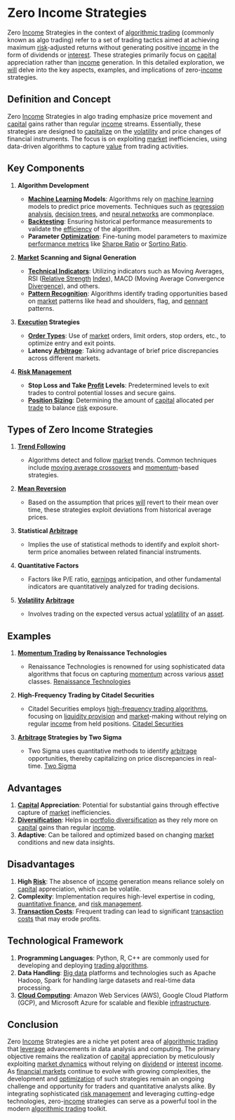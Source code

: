 # Zero Income Strategies

Zero [Income](../i/income.md) Strategies in the context of [algorithmic trading](../a/algorithmic_trading.md) (commonly known as algo trading) refer to a set of trading tactics aimed at achieving maximum [risk](../r/risk.md)-adjusted returns without generating positive [income](../i/income.md) in the form of dividends or [interest](../i/interest.md). These strategies primarily focus on [capital](../c/capital.md) appreciation rather than [income](../i/income.md) generation. In this detailed exploration, we [will](../w/will.md) delve into the key aspects, examples, and implications of zero-[income](../i/income.md) strategies.

## Definition and Concept

Zero [Income](../i/income.md) Strategies in algo trading emphasize price movement and [capital](../c/capital.md) gains rather than regular [income](../i/income.md) streams. Essentially, these strategies are designed to [capitalize](../c/capitalize.md) on the [volatility](../v/volatility.md) and price changes of financial instruments. The focus is on exploiting [market](../m/market.md) inefficiencies, using data-driven algorithms to capture [value](../v/value.md) from trading activities.

## Key Components

1. **Algorithm Development**
   - **[Machine Learning](../m/machine_learning.md) Models**: Algorithms rely on [machine learning](../m/machine_learning.md) models to predict price movements. Techniques such as [regression analysis](../r/regression_analysis.md), [decision trees](../d/decision_trees.md), and [neural networks](../n/neural_networks_in_trading.md) are commonplace.
   - **[Backtesting](../b/backtesting.md)**: Ensuring historical performance measurements to validate the [efficiency](../e/efficiency.md) of the algorithm.
   - **Parameter [Optimization](../o/optimization.md)**: Fine-tuning model parameters to maximize [performance metrics](../p/performance_metrics.md) like [Sharpe Ratio](../s/sharpe_ratio.md) or [Sortino Ratio](../s/sortino_ratio.md).

2. **[Market](../m/market.md) Scanning and Signal Generation**
   - **[Technical Indicators](../t/technical_indicators.md)**: Utilizing indicators such as Moving Averages, RSI ([Relative Strength](../r/relative_strength.md) [Index](../i/index_instrument.md)), MACD (Moving Average Convergence [Divergence](../d/divergence.md)), and others.
   - **[Pattern Recognition](../p/pattern_recognition.md)**: Algorithms identify trading opportunities based on [market](../m/market.md) patterns like head and shoulders, flag, and [pennant](../p/pennant.md) patterns.

3. **[Execution](../e/execution.md) Strategies**
   - **[Order Types](../o/order_types_in_trading.md)**: Use of [market](../m/market.md) orders, limit orders, stop orders, etc., to optimize entry and exit points.
   - **Latency [Arbitrage](../a/arbitrage.md)**: Taking advantage of brief price discrepancies across different markets.

4. **[Risk Management](../r/risk_management.md)**
   - **Stop Loss and Take [Profit](../p/profit.md) Levels**: Predetermined levels to exit trades to control potential losses and secure gains.
   - **[Position Sizing](../p/position_sizing.md)**: Determining the amount of [capital](../c/capital.md) allocated per [trade](../t/trade.md) to balance [risk](../r/risk.md) exposure.

## Types of Zero Income Strategies

1. **[Trend Following](../t/trend_following.md)**
   - Algorithms detect and follow [market](../m/market.md) trends. Common techniques include [moving average crossovers](../m/moving_average_crossovers.md) and [momentum](../m/momentum.md)-based strategies.

2. **[Mean Reversion](../m/mean_reversion.md)**
   - Based on the assumption that prices [will](../w/will.md) revert to their mean over time, these strategies exploit deviations from historical average prices.

3. **Statistical [Arbitrage](../a/arbitrage.md)**
   - Implies the use of statistical methods to identify and exploit short-term price anomalies between related financial instruments.

4. **Quantitative Factors**
   - Factors like P/E ratio, [earnings](../e/earnings.md) anticipation, and other fundamental indicators are quantitatively analyzed for trading decisions.

5. **[Volatility](../v/volatility.md) [Arbitrage](../a/arbitrage.md)**
   - Involves trading on the expected versus actual [volatility](../v/volatility.md) of an [asset](../a/asset.md).

## Examples

1. **[Momentum Trading](../m/momentum_trading.md) by Renaissance Technologies**
   - Renaissance Technologies is renowned for using sophisticated data algorithms that focus on capturing [momentum](../m/momentum.md) across various [asset](../a/asset.md) classes. [Renaissance Technologies](https://www.rentec.com)

2. **High-Frequency Trading by Citadel Securities**
   - Citadel Securities employs [high-frequency trading algorithms](../h/high-frequency_trading_algorithms.md), focusing on [liquidity provision](../l/liquidity_provision.md) and [market](../m/market.md)-making without relying on regular [income](../i/income.md) from held positions. [Citadel Securities](https://www.citadelsecurities.com)

3. **[Arbitrage](../a/arbitrage.md) Strategies by Two Sigma**
   - Two Sigma uses quantitative methods to identify [arbitrage](../a/arbitrage.md) opportunities, thereby capitalizing on price discrepancies in real-time. [Two Sigma](https://www.twosigma.com)

## Advantages

1. **[Capital](../c/capital.md) Appreciation**: Potential for substantial gains through effective capture of [market](../m/market.md) inefficiencies.
2. **[Diversification](../d/diversification.md)**: Helps in [portfolio diversification](../p/portfolio_diversification.md) as they rely more on [capital](../c/capital.md) gains than regular [income](../i/income.md).
3. **Adaptive**: Can be tailored and optimized based on changing [market](../m/market.md) conditions and new data insights.

## Disadvantages

1. **High [Risk](../r/risk.md)**: The absence of [income](../i/income.md) generation means reliance solely on [capital](../c/capital.md) appreciation, which can be volatile.
2. **Complexity**: Implementation requires high-level expertise in coding, [quantitative finance](../q/quantitative_finance.md), and [risk management](../r/risk_management.md).
3. **[Transaction Costs](../t/transaction_costs.md)**: Frequent trading can lead to significant [transaction costs](../t/transaction_costs.md) that may erode profits.

## Technological Framework

1. **Programming Languages**: Python, R, C++ are commonly used for developing and deploying [trading algorithms](../t/trading_algorithms.md).
2. **Data Handling**: [Big data](../b/big_data_in_trading.md) platforms and technologies such as Apache Hadoop, Spark for handling large datasets and real-time data processing.
3. **[Cloud Computing](../c/cloud_computing_in_trading.md)**: Amazon Web Services (AWS), Google Cloud Platform (GCP), and Microsoft Azure for scalable and flexible [infrastructure](../i/infrastructure.md).

## Conclusion

Zero [Income](../i/income.md) Strategies are a niche yet potent area of [algorithmic trading](../a/algorithmic_trading.md) that [leverage](../l/leverage.md) advancements in data analysis and computing. The primary objective remains the realization of [capital](../c/capital.md) appreciation by meticulously exploiting [market dynamics](../m/market_dynamics.md) without relying on [dividend](../d/dividend.md) or [interest](../i/interest.md) [income](../i/income.md). As [financial markets](../f/financial_market.md) continue to evolve with growing complexities, the development and [optimization](../o/optimization.md) of such strategies remain an ongoing challenge and opportunity for traders and quantitative analysts alike. By integrating sophisticated [risk management](../r/risk_management.md) and leveraging cutting-edge technologies, zero-[income](../i/income.md) strategies can serve as a powerful tool in the modern [algorithmic trading](../a/algorithmic_trading.md) toolkit.
